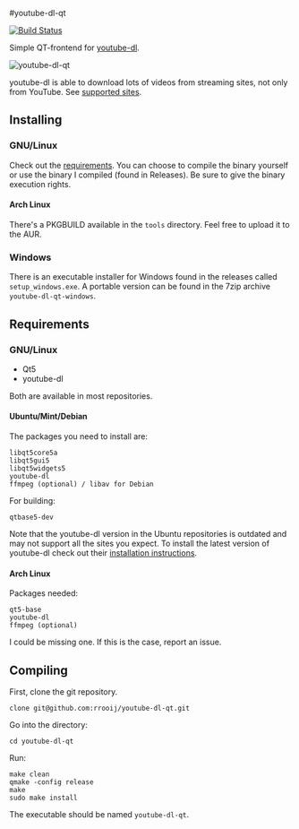 #youtube-dl-qt

[![Build Status](https://travis-ci.org/rrooij/youtube-dl-qt.svg?branch=master)](https://travis-ci.org/rrooij/youtube-dl-qt)

Simple QT-frontend for [youtube-dl](https://rg3.github.io/youtube-dl/).

![youtube-dl-qt](https://rrooij.github.io/youtube-dl-qt/img/ytdl-qt-screenshot.png)

youtube-dl is able to download lots of videos from streaming sites, not only from YouTube.
See [supported sites](https://rg3.github.io/youtube-dl/supportedsites.html).

## Installing

### GNU/Linux
Check out the [requirements](#requirements). You can choose to compile the binary yourself or
use the binary I compiled (found in Releases). Be sure to give the binary execution rights.

#### Arch Linux
There's a PKGBUILD available in the `tools` directory. Feel free to upload it to the AUR.

### Windows
There is an executable installer for Windows found in the releases called `setup_windows.exe`.
A portable version can be found in the 7zip archive `youtube-dl-qt-windows`.

## Requirements

### GNU/Linux

* Qt5
* youtube-dl

Both are available in most repositories.

#### Ubuntu/Mint/Debian

The packages you need to install are:
```
libqt5core5a
libqt5gui5
libqt5widgets5
youtube-dl
ffmpeg (optional) / libav for Debian
```
For building:
```
qtbase5-dev
```
Note that the youtube-dl version in the Ubuntu repositories is outdated and may
not support all the sites you expect. To install the latest version of youtube-dl
check out their [installation instructions](https://github.com/rg3/youtube-dl#installation).

#### Arch Linux

Packages needed:
```
qt5-base
youtube-dl
ffmpeg (optional)
```

I could be missing one. If this is the case, report an issue.

## Compiling

First, clone the git repository.

`clone git@github.com:rrooij/youtube-dl-qt.git`

Go into the directory:

`cd youtube-dl-qt`

Run:

```
make clean
qmake -config release
make
sudo make install
```

The executable should be named `youtube-dl-qt`.


